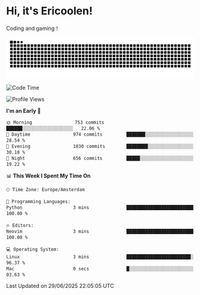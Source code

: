 # Hi, it's Ericoolen!
Coding and gaming！

<picture>
  <source media="(prefers-color-scheme: dark)" srcset="https://raw.githubusercontent.com/Eric-Song-Nop/Eric-Song-Nop/output/github-contribution-grid-snake-dark.svg">
  <source media="(prefers-color-scheme: light)" srcset="https://raw.githubusercontent.com/Eric-Song-Nop/Eric-Song-Nop/output/github-contribution-grid-snake.svg">
  <img alt="github contribution grid snake animation" src="https://raw.githubusercontent.com/Eric-Song-Nop/Eric-Song-Nop/output/github-contribution-grid-snake.svg">
</picture>

<!--START_SECTION:waka-->
![Code Time](http://img.shields.io/badge/Code%20Time-1%2C848%20hrs%2038%20mins-blue)

![Profile Views](http://img.shields.io/badge/Profile%20Views-1-blue)

**I'm an Early 🐤** 

```text
🌞 Morning                753 commits         ██████░░░░░░░░░░░░░░░░░░░   22.06 % 
🌆 Daytime                974 commits         ███████░░░░░░░░░░░░░░░░░░   28.54 % 
🌃 Evening                1030 commits        ████████░░░░░░░░░░░░░░░░░   30.18 % 
🌙 Night                  656 commits         █████░░░░░░░░░░░░░░░░░░░░   19.22 % 
```


📊 **This Week I Spent My Time On** 

```text
🕑︎ Time Zone: Europe/Amsterdam

💬 Programming Languages: 
Python                   3 mins              █████████████████████████   100.00 % 

🔥 Editors: 
Neovim                   3 mins              █████████████████████████   100.00 % 

💻 Operating System: 
Linux                    3 mins              ████████████████████████░   96.37 % 
Mac                      0 secs              █░░░░░░░░░░░░░░░░░░░░░░░░   03.63 % 
```


 Last Updated on 29/06/2025 22:05:05 UTC
<!--END_SECTION:waka-->
